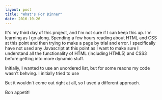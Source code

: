 ```yaml
---
layout: post
title: "What's For Dinner"
date: 2016-10-26
---
```


It's my third day of this project, and I'm not sure if I can keep this up.  I'm learning as I go along.  Spending a few hours reading about HTML and CSS at this point and then trying to make a page by trial and error.  I specifically have not used any Javascript at this point as I want to make sure I understand all the functionality of HTML (including HTML5) and CSS3 before getting into more dynamic stuff.

Initially, I wanted to use an unordered list, but for some reaons my code wasn't behving.  I initially tried to use 

<!-- li ul {
       display: nonoe;
}
li : hover>ul {
    display: block;
} -->

But it wouldn't come out right at all, so I used a different approach.

Bon appetit!
